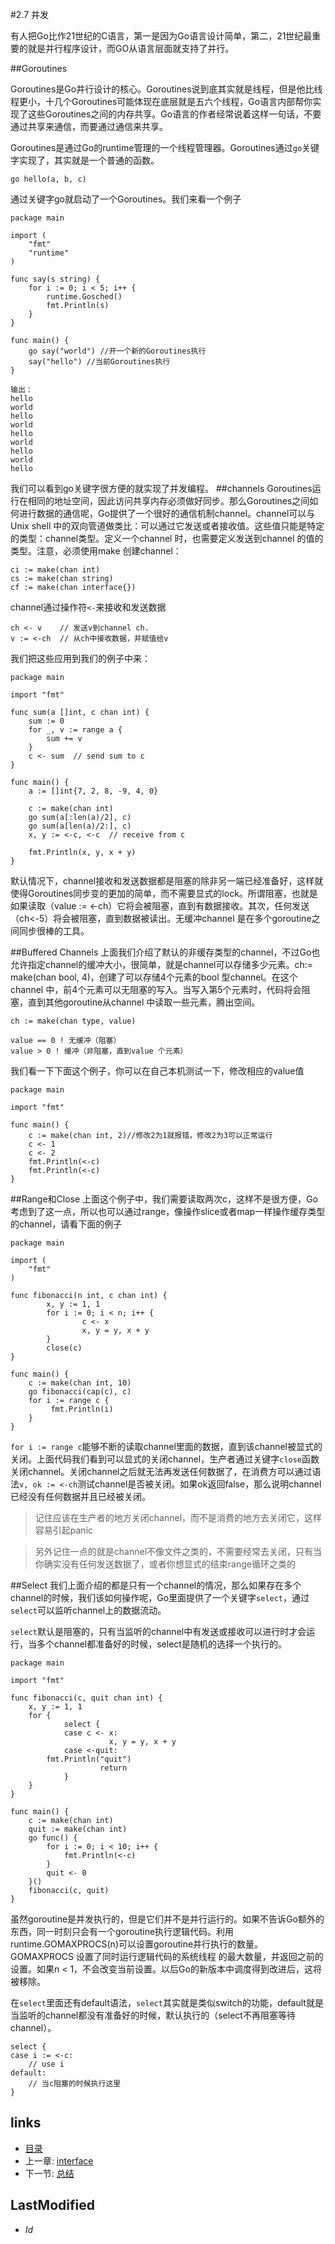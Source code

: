 #2.7 并发

有人把Go比作21世纪的C语言，第一是因为Go语言设计简单，第二，21世纪最重要的就是并行程序设计，而GO从语言层面就支持了并行。

##Goroutines

Goroutines是Go并行设计的核心。Goroutines说到底其实就是线程，但是他比线程更小，十几个Goroutines可能体现在底层就是五六个线程，Go语言内部帮你实现了这些Goroutines之间的内存共享。Go语言的作者经常说着这样一句话，不要通过共享来通信，而要通过通信来共享。

Goroutines是通过Go的runtime管理的一个线程管理器。Goroutines通过`go`关键字实现了，其实就是一个普通的函数。

	go hello(a, b, c)

通过关键字go就启动了一个Goroutines。我们来看一个例子

	package main

	import (
		"fmt"
		"runtime"
	)

	func say(s string) {
		for i := 0; i < 5; i++ {
			runtime.Gosched()
			fmt.Println(s)
		}
	}

	func main() {
		go say("world") //开一个新的Goroutines执行
		say("hello") //当前Goroutines执行
	}

	输出：
	hello
	world
	hello
	world
	hello
	world
	hello
	world
	hello

我们可以看到go关键字很方便的就实现了并发编程。
##channels
Goroutines运行在相同的地址空间，因此访问共享内存必须做好同步。那么Goroutines之间如何进行数据的通信呢，Go提供了一个很好的通信机制channel。channel可以与Unix shell 中的双向管道做类比：可以通过它发送或者接收值。这些值只能是特定的类型：channel类型。定义一个channel 时，也需要定义发送到channel 的值的类型。注意，必须使用make 创建channel：

	ci := make(chan int)
	cs := make(chan string)
	cf := make(chan interface{})

channel通过操作符`<-`来接收和发送数据

	ch <- v    // 发送v到channel ch.
	v := <-ch  // 从ch中接收数据，并赋值给v

我们把这些应用到我们的例子中来：

	package main

	import "fmt"

	func sum(a []int, c chan int) {
		sum := 0
		for _, v := range a {
			sum += v
		}
		c <- sum  // send sum to c
	}

	func main() {
		a := []int{7, 2, 8, -9, 4, 0}

		c := make(chan int)
		go sum(a[:len(a)/2], c)
		go sum(a[len(a)/2:], c)
		x, y := <-c, <-c  // receive from c

		fmt.Println(x, y, x + y)
	}

默认情况下，channel接收和发送数据都是阻塞的除非另一端已经准备好，这样就使得Goroutines同步变的更加的简单，而不需要显式的lock。所谓阻塞，也就是如果读取（value := <-ch）它将会被阻塞，直到有数据接收。其次，任何发送（ch<-5）将会被阻塞，直到数据被读出。无缓冲channel 是在多个goroutine之间同步很棒的工具。

##Buffered Channels
上面我们介绍了默认的非缓存类型的channel，不过Go也允许指定channel的缓冲大小，很简单，就是channel可以存储多少元素。ch:= make(chan bool, 4)，创建了可以存储4个元素的bool 型channel。在这个channel 中，前4个元素可以无阻塞的写入。当写入第5个元素时，代码将会阻塞，直到其他goroutine从channel 中读取一些元素，腾出空间。

	ch := make(chan type, value)

	value == 0 ! 无缓冲（阻塞）
	value > 0 ! 缓冲（非阻塞，直到value 个元素）

我们看一下下面这个例子，你可以在自己本机测试一下，修改相应的value值


	package main

	import "fmt"

	func main() {
		c := make(chan int, 2)//修改2为1就报错，修改2为3可以正常运行
		c <- 1
		c <- 2
		fmt.Println(<-c)
		fmt.Println(<-c)
	}

##Range和Close
上面这个例子中，我们需要读取两次c，这样不是很方便，Go考虑到了这一点，所以也可以通过range，像操作slice或者map一样操作缓存类型的channel，请看下面的例子

	package main

	import (
		"fmt"
	)

	func fibonacci(n int, c chan int) {
			x, y := 1, 1
			for i := 0; i < n; i++ {
					c <- x
					x, y = y, x + y
			}
			close(c)
	}

	func main() {
		c := make(chan int, 10)
		go fibonacci(cap(c), c)
		for i := range c {
			 fmt.Println(i)
		}
	}

`for i := range c`能够不断的读取channel里面的数据，直到该channel被显式的关闭。上面代码我们看到可以显式的关闭channel，生产者通过关键字`close`函数关闭channel。关闭channel之后就无法再发送任何数据了，在消费方可以通过语法`v, ok := <-ch`测试channel是否被关闭。如果ok返回false，那么说明channel已经没有任何数据并且已经被关闭。

>记住应该在生产者的地方关闭channel，而不是消费的地方去关闭它，这样容易引起panic

>另外记住一点的就是channel不像文件之类的，不需要经常去关闭，只有当你确实没有任何发送数据了，或者你想显式的结束range循环之类的

##Select
我们上面介绍的都是只有一个channel的情况，那么如果存在多个channel的时候，我们该如何操作呢，Go里面提供了一个关键字`select`，通过`select`可以监听channel上的数据流动。

`select`默认是阻塞的，只有当监听的channel中有发送或接收可以进行时才会运行，当多个channel都准备好的时候，select是随机的选择一个执行的。

	package main

	import "fmt"

	func fibonacci(c, quit chan int) {
		x, y := 1, 1
		for {
				select {
				case c <- x:
						  x, y = y, x + y
				case <-quit:
			fmt.Println("quit")
						return
				}
		}
	}

	func main() {
		c := make(chan int)
		quit := make(chan int)
		go func() {
			for i := 0; i < 10; i++ {
				fmt.Println(<-c)
			}
			quit <- 0
		}()
		fibonacci(c, quit)
	}

虽然goroutine是并发执行的，但是它们并不是并行运行的。如果不告诉Go额外的东西，同一时刻只会有一个goroutine执行逻辑代码。利用runtime.GOMAXPROCS(n)可以设置goroutine并行执行的数量。GOMAXPROCS 设置了同时运行逻辑代码的系统线程 的最大数量，并返回之前的设置。如果n < 1，不会改变当前设置。以后Go的新版本中调度得到改进后，这将被移除。

在`select`里面还有default语法，`select`其实就是类似switch的功能，default就是当监听的channel都没有准备好的时候，默认执行的（select不再阻塞等待channel）。

	select {
	case i := <-c:
		// use i
	default:
		// 当c阻塞的时候执行这里
	}


## links
   * [目录](<preface.md>)
   * 上一章: [interface](<2.6.md>)
   * 下一节: [总结](<2.8.md>)

## LastModified
   * $Id$
